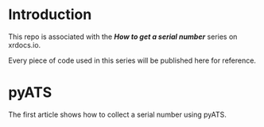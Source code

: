 # Introduction

This repo is associated with the ***How to get a serial number*** series on xrdocs.io.

Every piece of code used in this series will be published here for reference.

# pyATS

The first article shows how to collect a serial number using pyATS.
